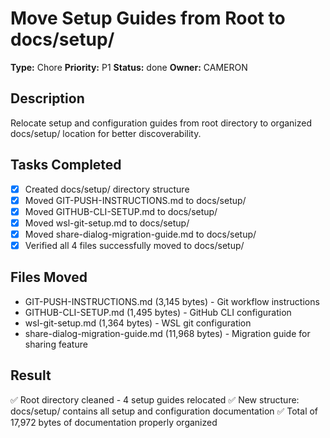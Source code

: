 # Move Setup Guides from Root to docs/setup/

**Type:** Chore
**Priority:** P1
**Status:** done
**Owner:** CAMERON

## Description
Relocate setup and configuration guides from root directory to organized docs/setup/ location for better discoverability.

## Tasks Completed
- [x] Created docs/setup/ directory structure
- [x] Moved GIT-PUSH-INSTRUCTIONS.md to docs/setup/
- [x] Moved GITHUB-CLI-SETUP.md to docs/setup/
- [x] Moved wsl-git-setup.md to docs/setup/
- [x] Moved share-dialog-migration-guide.md to docs/setup/
- [x] Verified all 4 files successfully moved to docs/setup/

## Files Moved
- GIT-PUSH-INSTRUCTIONS.md (3,145 bytes) - Git workflow instructions
- GITHUB-CLI-SETUP.md (1,495 bytes) - GitHub CLI configuration
- wsl-git-setup.md (1,364 bytes) - WSL git configuration
- share-dialog-migration-guide.md (11,968 bytes) - Migration guide for sharing feature

## Result
✅ Root directory cleaned - 4 setup guides relocated
✅ New structure: docs/setup/ contains all setup and configuration documentation
✅ Total of 17,972 bytes of documentation properly organized
